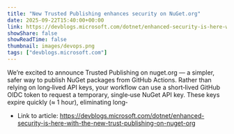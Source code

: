 ```yaml
---
title: "New Trusted Publishing enhances security on NuGet.org"
date: 2025-09-22T15:40:00+00:00
link: https://devblogs.microsoft.com/dotnet/enhanced-security-is-here-with-the-new-trust-publishing-on-nuget-org
showShare: false
showReadTime: false
thumbnail: images/devops.png
tags: ["devblogs.microsoft.com"]
---
```

We’re excited to announce Trusted Publishing on nuget.org — a simpler, safer way to publish NuGet packages from GitHub Actions. Rather than relying on long‑lived API keys, your workflow can use a short‑lived GitHub OIDC token to request a temporary, single‑use NuGet API key. These keys expire quickly (≈ 1 hour), eliminating long‑

- Link to article: https://devblogs.microsoft.com/dotnet/enhanced-security-is-here-with-the-new-trust-publishing-on-nuget-org